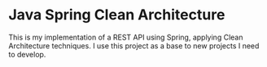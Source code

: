# Java Spring Clean Architecture

This is my implementation of a REST API using Spring, applying Clean Architecture techniques. I use this project as a base to new projects I need to develop.